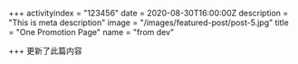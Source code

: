 +++
activityindex = "123456"
date = 2020-08-30T16:00:00Z
description = "This is meta description"
image = "/images/featured-post/post-5.jpg"
title = "One Promotion Page"
name = "from dev"

+++
更新了此篇内容